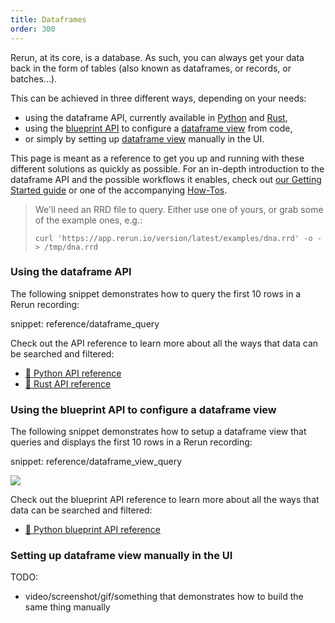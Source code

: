 ```yaml
---
title: Dataframes
order: 300
---
```


Rerun, at its core, is a database. As such, you can always get your data back in the form of tables (also known as dataframes, or records, or batches...).

This can be achieved in three different ways, depending on your needs:
* using the dataframe API, currently available in [Python](https://ref.rerun.io/docs/python/stable/common/dataframe/) and [Rust](TODO),
* using the [blueprint API]() to configure a [dataframe view](types/views/dataframe_view) from code,
* or simply by setting up [dataframe view](types/views/dataframe_view) manually in the UI.

This page is meant as a reference to get you up and running with these different solutions as quickly as possible.
For an in-depth introduction to the dataframe API and the possible workflows it enables, check out [our Getting Started guide](../getting-started/data-out) or one of the accompanying [How-Tos](../howto/dataframe-api).


> We'll need an RRD file to query. Either use one of yours, or grab some of the example ones, e.g.:
> ```
> curl 'https://app.rerun.io/version/latest/examples/dna.rrd' -o - > /tmp/dna.rrd
> ```

### Using the dataframe API

The following snippet demonstrates how to query the first 10 rows in a Rerun recording:

snippet: reference/dataframe_query

Check out the API reference to learn more about all the ways that data can be searched and filtered:
* [🐍 Python API reference](https://ref.rerun.io/docs/python/stable/common/dataframe/)
* [🦀 Rust API reference](TODO)


### Using the blueprint API to configure a dataframe view

The following snippet demonstrates how to setup a dataframe view that queries and displays the first 10 rows in a Rerun recording:

snippet: reference/dataframe_view_query

<picture data-inline-viewer="reference/dataframe_view_query">
  <source media="(max-width: 480px)" srcset="https://static.rerun.io/dataframe_view/f89ae330b04baaa9b7576765dce37b5d4e7cef4e/480w.png">
  <source media="(max-width: 768px)" srcset="https://static.rerun.io/dataframe_view/f89ae330b04baaa9b7576765dce37b5d4e7cef4e/768w.png">
  <source media="(max-width: 1024px)" srcset="https://static.rerun.io/dataframe_view/f89ae330b04baaa9b7576765dce37b5d4e7cef4e/1024w.png">
  <source media="(max-width: 1200px)" srcset="https://static.rerun.io/dataframe_view/f89ae330b04baaa9b7576765dce37b5d4e7cef4e/1200w.png">
  <img src="https://static.rerun.io/dataframe_view/f89ae330b04baaa9b7576765dce37b5d4e7cef4e/full.png">
</picture>


Check out the blueprint API reference to learn more about all the ways that data can be searched and filtered:
* [🐍 Python blueprint API reference](https://ref.rerun.io/docs/python/latest/common/blueprint_apis/)


### Setting up dataframe view manually in the UI

TODO:
* video/screenshot/gif/something that demonstrates how to build the same thing manually
